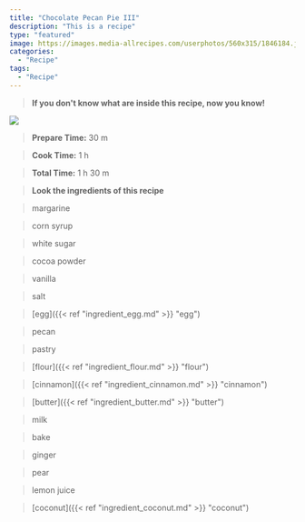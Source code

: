 ```yaml
---
title: "Chocolate Pecan Pie III"
description: "This is a recipe"
type: "featured"
image: https://images.media-allrecipes.com/userphotos/560x315/1846184.jpg
categories: 
  - "Recipe"
tags: 
  - "Recipe"
---
```



>**If you don't know what are inside this recipe, now you know!**

![](../images/Recipes-Banner.jpg)
> **Prepare Time:** 30 m


> **Cook Time:** 1 h


> **Total Time:** 1 h 30 m

> **Look the ingredients of this recipe**

> margarine

> corn syrup

> white sugar

> cocoa powder

> vanilla

> salt

> [egg]({{< ref "ingredient_egg.md" >}} "egg")

> pecan

> pastry

> [flour]({{< ref "ingredient_flour.md" >}} "flour")

> [cinnamon]({{< ref "ingredient_cinnamon.md" >}} "cinnamon")

> [butter]({{< ref "ingredient_butter.md" >}} "butter")

> milk

> bake

> ginger

> pear

> lemon juice

> [coconut]({{< ref "ingredient_coconut.md" >}} "coconut")

